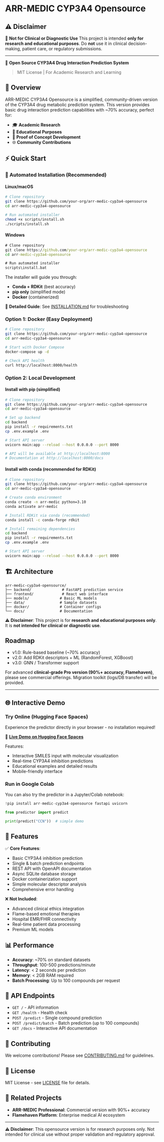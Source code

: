 # ARR-MEDIC CYP3A4 Opensource

## ⚠️ Disclaimer

🔴 **Not for Clinical or Diagnostic Use**
This project is intended **only for research and educational purposes**.
Do **not** use it in clinical decision-making, patient care, or regulatory submissions.

---

🧬 **Open Source CYP3A4 Drug Interaction Prediction System**

> MIT License | For Academic Research and Learning

## 🎯 Overview

ARR-MEDIC CYP3A4 Opensource is a simplified, community-driven version of the CYP3A4 drug metabolic prediction system. This version provides basic drug interaction prediction capabilities with ~70% accuracy, perfect for:

- 🎓 **Academic Research**
- 🔬 **Educational Purposes** 
- 🚀 **Proof of Concept Development**
- 🌐 **Community Contributions**

## ⚡ Quick Start

### 🚀 Automated Installation (Recommended)

#### Linux/macOS
```bash
# Clone repository
git clone https://github.com/your-org/arr-medic-cyp3a4-opensource
cd arr-medic-cyp3a4-opensource

# Run automated installer
chmod +x scripts/install.sh
./scripts/install.sh
```

#### Windows
```cmd
# Clone repository
git clone https://github.com/your-org/arr-medic-cyp3a4-opensource
cd arr-medic-cyp3a4-opensource

# Run automated installer
scripts\install.bat
```

The installer will guide you through:
- **Conda + RDKit** (best accuracy)
- **pip only** (simplified mode)
- **Docker** (containerized)

📖 **Detailed Guide**: See [INSTALLATION.md](docs/INSTALLATION.md) for troubleshooting

### Option 1: Docker (Easy Deployment)
```bash
# Clone repository
git clone https://github.com/your-org/arr-medic-cyp3a4-opensource
cd arr-medic-cyp3a4-opensource

# Start with Docker Compose
docker-compose up -d

# Check API health
curl http://localhost:8000/health
```

### Option 2: Local Development

#### Install with pip (simplified)
```bash
# Clone repository
git clone https://github.com/your-org/arr-medic-cyp3a4-opensource
cd arr-medic-cyp3a4-opensource

# Set up backend
cd backend
pip install -r requirements.txt
cp .env.example .env

# Start API server
uvicorn main:app --reload --host 0.0.0.0 --port 8000

# API will be available at http://localhost:8000
# Documentation at http://localhost:8000/docs
```

#### Install with conda (recommended for RDKit)
```bash
# Clone repository
git clone https://github.com/your-org/arr-medic-cyp3a4-opensource
cd arr-medic-cyp3a4-opensource

# Create conda environment
conda create -n arr-medic python=3.10
conda activate arr-medic

# Install RDKit via conda (recommended)
conda install -c conda-forge rdkit

# Install remaining dependencies
cd backend
pip install -r requirements.txt
cp .env.example .env

# Start API server
uvicorn main:app --reload --host 0.0.0.0 --port 8000
```

## 🏗️ Architecture

```
arr-medic-cyp3a4-opensource/
├── backend/              # FastAPI prediction service
├── frontend/             # React web interface  
├── models/              # Basic ML models
├── data/                # Sample datasets
├── docker/              # Container configs
└── docs/                # Documentation
```

⚠️ **Disclaimer**: This project is for **research and educational purposes only**.
It is **not intended for clinical or diagnostic use**.

## Roadmap
- v1.0: Rule-based baseline (~70% accuracy)
- v2.0: Add RDKit descriptors + ML (RandomForest, XGBoost)
- v3.0: GNN / Transformer support

For advanced **clinical-grade Pro version (90%+ accuracy, Flamehaven)**,
please see commercial offerings. Migration toolkit (logs/DB transfer) will be provided.

---

## 🌐 Interactive Demo

### Try Online (Hugging Face Spaces)
Experience the predictor directly in your browser - no installation required!

🚀 **[Live Demo on Hugging Face Spaces](https://huggingface.co/spaces/Flamehaven/arr-medic-cyp3a4-demo)**

Features:
- Interactive SMILES input with molecular visualization
- Real-time CYP3A4 inhibition predictions
- Educational examples and detailed results
- Mobile-friendly interface

### Run in Google Colab

You can also try the predictor in a Jupyter/Colab notebook:

```python
!pip install arr-medic-cyp3a4-opensource fastapi uvicorn

from predictor import predict

print(predict("CCN"))  # simple demo
```

## 🔬 Features

✅ **Core Features**:
- Basic CYP3A4 inhibition prediction
- Single & batch prediction endpoints
- REST API with OpenAPI documentation
- Async SQLite database storage
- Docker containerization support
- Simple molecular descriptor analysis
- Comprehensive error handling

❌ **Not Included**:
- Advanced clinical ethics integration
- Flame-based emotional therapies
- Hospital EMR/FHIR connectivity
- Real-time patient data processing
- Premium ML models

## 📊 Performance

- **Accuracy**: ~70% on standard datasets
- **Throughput**: 100-500 predictions/minute
- **Latency**: < 2 seconds per prediction
- **Memory**: < 2GB RAM required
- **Batch Processing**: Up to 100 compounds per request

## 🔧 API Endpoints

- `GET /` - API information
- `GET /health` - Health check
- `POST /predict` - Single compound prediction
- `POST /predict/batch` - Batch prediction (up to 100 compounds)
- `GET /docs` - Interactive API documentation

## 🤝 Contributing

We welcome contributions! Please see [CONTRIBUTING.md](CONTRIBUTING.md) for guidelines.

## 📄 License

MIT License - see [LICENSE](LICENSE) file for details.

## 🔗 Related Projects

- **ARR-MEDIC Professional**: Commercial version with 90%+ accuracy
- **Flamehaven Platform**: Enterprise medical AI ecosystem

---

**⚠️ Disclaimer**: This opensource version is for research purposes only. Not intended for clinical use without proper validation and regulatory approval.